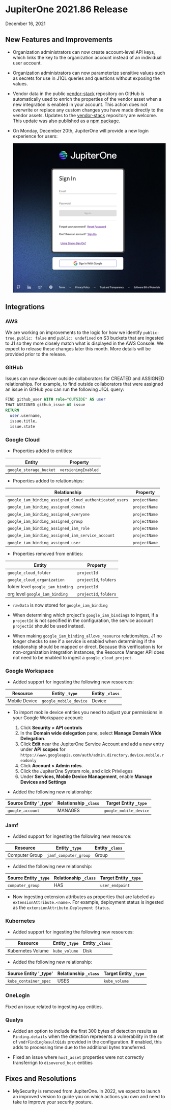 # JupiterOne 2021.86 Release

December 16, 2021

## New Features and Improvements 

- Organization administrators can now create account-level API keys, which links the key to the organization account instead of an individual user account.
- Organization administrators can now parameterize sensitive values such as secrets for use in J1QL queries and questions without exposing the values.

- Vendor data in the public [vendor-stack](https://github.com/JupiterOne/vendor-stack) repository on GitHub is automatically used to enrich the
  properties of the vendor asset when a new integration is enabled in your account. This action does not overwrite or replace any custom changes you
  have made directly to the vendor assets. Updates to the [vendor-stack](https://github.com/JupiterOne/vendor-stack) repository are welcome.
  This update was also published as a [npm package](https://www.npmjs.com/package/@jupiterone/vendor-stack).
- On Monday, December 20th, JupiterOne will provide a new login experience for users:

  ![](../../assets/new-login-ui2.png)

## Integrations

### AWS

We are working on improvements to the logic for how we identify `public: true`, `public: false` and `public: undefined` on S3 buckets that are ingested to J1 so they more closely match what is displayed in the AWS Console. We expect to release these changes later this month. More details will be provided prior to the release.

### GitHub

Issues can now discover outside collaborators for CREATED and ASSIGNED relationships. For example, to find outside collaborators that were assigned an issue in GitHub you can run the following J1QL query:

```SQL
FIND github_user WITH role="OUTSIDE" AS user
THAT ASSIGNED github_issue AS issue
RETURN
  user.username,
  issue.title,
  issue.state
```

### Google Cloud

- Properties added to entities:

| Entity                  | Property            |
| ----------------------- | ------------------- |
| `google_storage_bucket` | `versioningEnabled` |

- Properties added to relationships:

| Relationship                             | Property      |
| ---------------------------------------- | ------------- |
| `google_iam_binding_assigned_cloud_authenticated_users` | `projectName` |
| `google_iam_binding_assigned_domain`     | `projectName` |
| `google_iam_binding_assigned_everyone`   | `projectName` |
| `google_iam_binding_assigned_group`      | `projectName` |
| `google_iam_binding_assigned_iam_role`   | `projectName` |
| `google_iam_binding_assigned_iam_service_account` | `projectName` |
| `google_iam_binding_assigned_user`       | `projectName` |

- Properties removed from entities:

| Entity                            | Property               |
| --------------------------------- | ---------------------- |
| `google_cloud_folder`             | `projectId`            |
| `google_cloud_organization`       | `projectId`, `folders` |
| folder level `google_iam_binding` | `projectId`            |
| org level `google_iam_binding`    | `projectId`, `folders` |

- `rawData` is now stored for `google_iam_binding`

- When determining which project's `google_iam_binding`s to ingest, if a `projectId` is not specified in the configuration, the service account
  `projectId` should be used instead.

- When making `google_iam_binding_allows_resource` relationships, J1 no longer checks to see if a service is enabled when determining if the
  relationship should be mapped or direct. Because this verification is for non-organization integration instances, the Resource Manager API
  does not need to be enabled to ingest a `google_cloud_project`.

### Google Workspace

- Added support for ingesting the following new resources:

| Resource      | Entity `_type`         | Entity `_class` |
| ------------- | ---------------------- | --------------- |
| Mobile Device | `google_mobile_device` | Device          |

- To import mobile device entities you need to adjust your permissions in your Google Workspace account:

  1. Click **Security > API controls**
  2. In the **Domain wide delegation** pane, select **Manage Domain Wide Delegation**.
  3. Click **Edit** near the JupiterOne Service Account and add a new entry under **API scopes** for `https://www.googleapis.com/auth/admin.directory.device.mobile.readonly`
  4. Click **Account > Admin roles**.
  5. Click the JupiterOne System role, and click Privileges
  6. Under **Services, Mobile Device Management**, enable **Manage Devices and Settings**

- Added the following new relationship:

| Source Entity '\_type' | Relationship `_class` | Target Entity `_type`  |
| ---------------------- | --------------------- | ---------------------- |
| `google_account`       | MANAGES               | `google_mobile_device` |

### Jamf

- Added support for ingesting the following new resource:

| Resource       | Entity `_type`        | Entity `_class` |
| -------------- | --------------------- | --------------- |
| Computer Group | `jamf_computer_group` | Group           |

- Added the following new relationship:

| Source Entity `_type` | Relationship `_class` | Target Entity `_type` |
| --------------------- | --------------------- | --------------------- |
| `computer_group`      | HAS                   | `user_endpoint`       |

- Now ingesting extension attributes as properties that are labeled as `extensionAttribute.<name>`. For example, deployment status is ingested as the `extensionAttribute.Deployment Status`.

### Kubernetes

- Added support for ingesting the following new resources:

| Resource          | Entity `_type` | Entity `_class` |
| ----------------- | -------------- | --------------- |
| Kubernetes Volume | `kube_volume`  | Disk            |

- Added the following new relationship:

| Source Entity '\_type' | Relationship `_class` | Target Entity `_type` |
| ---------------------- | --------------------- | --------------------- |
| `kube_container_spec`  | USES                  | `kube_volume`         |

### OneLogin

Fixed an issue related to ingesting `App` entities.

### Qualys

- Added an option to include the first 300 bytes of detection results as `Finding.details` when the detection represents a vulnerability in the set of `vmdrFindingResultQids` provided in the configuration. If enabled, this adds to processing time due to the additional bytes transferred.

- Fixed an issue where `host_asset` properties were not correctly transferrign to `disovered_host` entities

## Fixes and Resolutions

- MySecurity is removed from JupiterOne. In 2022, we expect to launch an improved version to guide you on which actions you own and need to take to improve your security posture.
